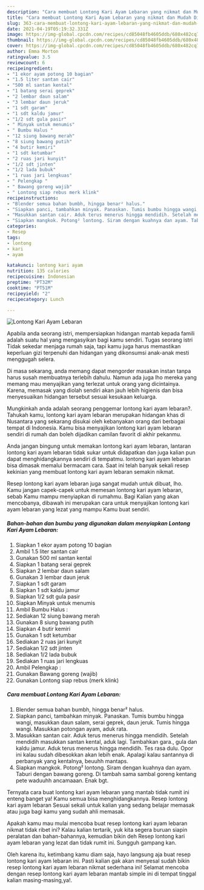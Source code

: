 ```yaml
---
description: "Cara membuat Lontong Kari Ayam Lebaran yang nikmat dan Mudah Dibuat"
title: "Cara membuat Lontong Kari Ayam Lebaran yang nikmat dan Mudah Dibuat"
slug: 363-cara-membuat-lontong-kari-ayam-lebaran-yang-nikmat-dan-mudah-dibuat
date: 2021-04-19T05:19:32.331Z
image: https://img-global.cpcdn.com/recipes/cd85048fb4605ddb/680x482cq70/lontong-kari-ayam-lebaran-foto-resep-utama.jpg
thumbnail: https://img-global.cpcdn.com/recipes/cd85048fb4605ddb/680x482cq70/lontong-kari-ayam-lebaran-foto-resep-utama.jpg
cover: https://img-global.cpcdn.com/recipes/cd85048fb4605ddb/680x482cq70/lontong-kari-ayam-lebaran-foto-resep-utama.jpg
author: Emma Morton
ratingvalue: 3.5
reviewcount: 6
recipeingredient:
- "1 ekor ayam potong 10 bagian"
- "1.5 liter santan cair"
- "500 ml santan kental"
- "1 batang serai geprek"
- "2 lembar daun salam"
- "3 lembar daun jeruk"
- "1 sdt garam"
- "1 sdt kaldu jamur"
- "1/2 sdt gula pasir"
- " Minyak untuk menumis"
- " Bumbu Halus "
- "12 siung bawang merah"
- "8 siung bawang putih"
- "4 butir kemiri"
- "1 sdt ketumbar"
- "2 ruas jari kunyit"
- "1/2 sdt jinten"
- "1/2 lada bubuk"
- "1 ruas jari lengkuas"
- " Pelengkap "
- " Bawang goreng wajib"
- " Lontong siap rebus merk klink"
recipeinstructions:
- "Blender semua bahan bumbh, hingga benar² halus."
- "Siapkan panci, tambahkan minyak. Panaskan. Tumis bumbu hingga wangi, masukkan daun salam, serai geprek, daun jeruk. Tumis hingga wangi. Masukkan potongan ayam, aduk rata."
- "Masukkan santan cair. Aduk terus menerus hingga mendidih. Setelah mendidih masukkan santan kental, aduk lagi. Tambahkan gara., gula dan kaldu jamur. Aduk terus menerus hingga mendidih. Tes rasa dulu. Opor ini kalau sudah dibesokkan akan lebih enak. Apalagi kalau santannya di perbanyak yang kentalnya, beuuhh mantaps."
- "Siapkan mangkok. Potong² lontong. Siram dengan kuahnya dan ayam. Taburi dengan bawang goreng. Di tambah sama sambal goreng kentang pete waduuhh ancamaaan. Enak bgt."
categories:
- Resep
tags:
- lontong
- kari
- ayam

katakunci: lontong kari ayam 
nutrition: 135 calories
recipecuisine: Indonesian
preptime: "PT32M"
cooktime: "PT51M"
recipeyield: "2"
recipecategory: Lunch

---
```



![Lontong Kari Ayam Lebaran](https://img-global.cpcdn.com/recipes/cd85048fb4605ddb/680x482cq70/lontong-kari-ayam-lebaran-foto-resep-utama.jpg)

Apabila anda seorang istri, mempersiapkan hidangan mantab kepada famili adalah suatu hal yang mengasyikan bagi kamu sendiri. Tugas seorang istri Tidak sekedar menjaga rumah saja, tapi kamu juga harus memastikan keperluan gizi terpenuhi dan hidangan yang dikonsumsi anak-anak mesti menggugah selera.

Di masa  sekarang, anda memang dapat mengorder masakan instan tanpa harus susah membuatnya terlebih dahulu. Namun ada juga lho mereka yang memang mau menyajikan yang terlezat untuk orang yang dicintainya. Karena, memasak yang diolah sendiri akan jauh lebih higienis dan bisa menyesuaikan hidangan tersebut sesuai kesukaan keluarga. 



Mungkinkah anda adalah seorang penggemar lontong kari ayam lebaran?. Tahukah kamu, lontong kari ayam lebaran merupakan hidangan khas di Nusantara yang sekarang disukai oleh kebanyakan orang dari berbagai tempat di Indonesia. Kamu bisa menyajikan lontong kari ayam lebaran sendiri di rumah dan boleh dijadikan camilan favorit di akhir pekanmu.

Anda jangan bingung untuk memakan lontong kari ayam lebaran, lantaran lontong kari ayam lebaran tidak sukar untuk didapatkan dan juga kalian pun dapat menghidangkannya sendiri di tempatmu. lontong kari ayam lebaran bisa dimasak memalui bermacam cara. Saat ini telah banyak sekali resep kekinian yang membuat lontong kari ayam lebaran semakin nikmat.

Resep lontong kari ayam lebaran juga sangat mudah untuk dibuat, lho. Kamu jangan capek-capek untuk memesan lontong kari ayam lebaran, sebab Kamu mampu menyiapkan di rumahmu. Bagi Kalian yang akan mencobanya, dibawah ini merupakan cara untuk menyajikan lontong kari ayam lebaran yang lezat yang mampu Kamu buat sendiri.

<!--inarticleads1-->

##### Bahan-bahan dan bumbu yang digunakan dalam menyiapkan Lontong Kari Ayam Lebaran:

1. Siapkan 1 ekor ayam potong 10 bagian
1. Ambil 1.5 liter santan cair
1. Gunakan 500 ml santan kental
1. Siapkan 1 batang serai geprek
1. Siapkan 2 lembar daun salam
1. Gunakan 3 lembar daun jeruk
1. Siapkan 1 sdt garam
1. Siapkan 1 sdt kaldu jamur
1. Siapkan 1/2 sdt gula pasir
1. Siapkan  Minyak untuk menumis
1. Ambil  Bumbu Halus :
1. Sediakan 12 siung bawang merah
1. Gunakan 8 siung bawang putih
1. Siapkan 4 butir kemiri
1. Gunakan 1 sdt ketumbar
1. Sediakan 2 ruas jari kunyit
1. Sediakan 1/2 sdt jinten
1. Sediakan 1/2 lada bubuk
1. Sediakan 1 ruas jari lengkuas
1. Ambil  Pelengkap :
1. Gunakan  Bawang goreng (wajib)
1. Gunakan  Lontong siap rebus (merk klink)




<!--inarticleads2-->

##### Cara membuat Lontong Kari Ayam Lebaran:

1. Blender semua bahan bumbh, hingga benar² halus.
1. Siapkan panci, tambahkan minyak. Panaskan. Tumis bumbu hingga wangi, masukkan daun salam, serai geprek, daun jeruk. Tumis hingga wangi. Masukkan potongan ayam, aduk rata.
1. Masukkan santan cair. Aduk terus menerus hingga mendidih. Setelah mendidih masukkan santan kental, aduk lagi. Tambahkan gara., gula dan kaldu jamur. Aduk terus menerus hingga mendidih. Tes rasa dulu. Opor ini kalau sudah dibesokkan akan lebih enak. Apalagi kalau santannya di perbanyak yang kentalnya, beuuhh mantaps.
1. Siapkan mangkok. Potong² lontong. Siram dengan kuahnya dan ayam. Taburi dengan bawang goreng. Di tambah sama sambal goreng kentang pete waduuhh ancamaaan. Enak bgt.




Ternyata cara buat lontong kari ayam lebaran yang mantab tidak rumit ini enteng banget ya! Kamu semua bisa menghidangkannya. Resep lontong kari ayam lebaran Sesuai sekali untuk kalian yang sedang belajar memasak atau juga bagi kamu yang sudah ahli memasak.

Apakah kamu mau mulai mencoba buat resep lontong kari ayam lebaran nikmat tidak ribet ini? Kalau kalian tertarik, yuk kita segera buruan siapin peralatan dan bahan-bahannya, kemudian bikin deh Resep lontong kari ayam lebaran yang lezat dan tidak rumit ini. Sungguh gampang kan. 

Oleh karena itu, ketimbang kamu diam saja, hayo langsung aja buat resep lontong kari ayam lebaran ini. Pasti kalian gak akan menyesal sudah bikin resep lontong kari ayam lebaran nikmat sederhana ini! Selamat mencoba dengan resep lontong kari ayam lebaran mantab simple ini di tempat tinggal kalian masing-masing,ya!.

